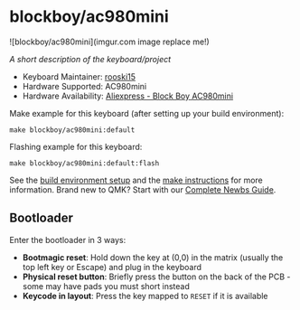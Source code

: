 # blockboy/ac980mini

![blockboy/ac980mini](imgur.com image replace me!)

*A short description of the keyboard/project*

* Keyboard Maintainer: [rooski15](https://github.com/rooski15)
* Hardware Supported: AC980mini
* Hardware Availability: [Aliexpress - Block Boy AC980mini](https://www.aliexpress.com/item/1005003787162850.html)

Make example for this keyboard (after setting up your build environment):

    make blockboy/ac980mini:default

Flashing example for this keyboard:

    make blockboy/ac980mini:default:flash

See the [build environment setup](https://docs.qmk.fm/#/getting_started_build_tools) and the [make instructions](https://docs.qmk.fm/#/getting_started_make_guide) for more information. Brand new to QMK? Start with our [Complete Newbs Guide](https://docs.qmk.fm/#/newbs).

## Bootloader

Enter the bootloader in 3 ways:

* **Bootmagic reset**: Hold down the key at (0,0) in the matrix (usually the top left key or Escape) and plug in the keyboard
* **Physical reset button**: Briefly press the button on the back of the PCB - some may have pads you must short instead
* **Keycode in layout**: Press the key mapped to `RESET` if it is available
